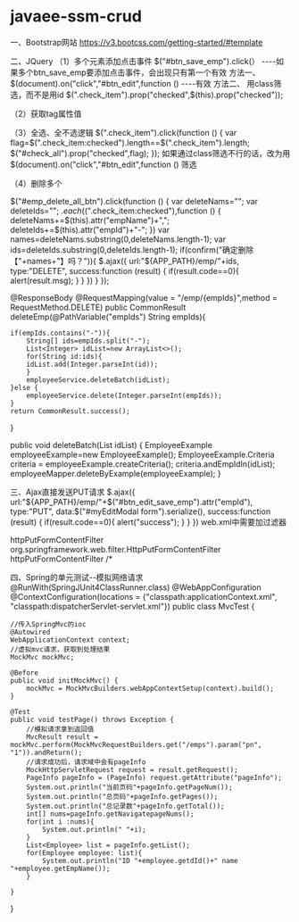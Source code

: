 # javaee-ssm-crud
一、Bootstrap网站
https://v3.bootcss.com/getting-started/#template

二、JQuery
（1）多个元素添加点击事件
$("#btn_save_emp").click(）	----如果多个btn_save_emp要添加点击事件，会出现只有第一个有效
方法一、
$(document).on("click","#btn_edit",function () 		----有效
方法二、
用class筛选，而不是用id
$(".check_item").prop("checked",$(this).prop("checked"));

（2）获取tag属性值

（3）全选、全不选逻辑
$(".check_item").click(function () {
    var flag=$(".check_item:checked").length==$(".check_item").length;
    $("#check_all").prop("checked",flag);
});
如果通过class筛选不行的话，改为用$(document).on("click","#btn_edit",function () 筛选

（4）删除多个
<!--删除多个员工-->
$("#emp_delete_all_btn").click(function () {
    var deleteNams="";
    var deleteIds="";
    $.each($(".check_item:checked"),function () {
        deleteNams+=$(this).attr("empName")+",";
        deleteIds+=$(this).attr("empId")+"-";
    })
    var names=deleteNams.substring(0,deleteNams.length-1);
    var ids=deleteIds.substring(0,deleteIds.length-1);
    if(confirm("确定删除【"+names+"】吗？")){
        $.ajax({
            url:"${APP_PATH}/emp/"+ids,
            type:"DELETE",
            success:function (result) {
                if(result.code==0){
                    alert(result.msg);
                }
            }
        })
    }
});

@ResponseBody
@RequestMapping(value = "/emp/{empIds}",method = RequestMethod.DELETE)
public CommonResult deleteEmp(@PathVariable("empIds") String  empIds){

    if(empIds.contains("-")){
        String[] ids=empIds.split("-");
        List<Integer> idList=new ArrayList<>();
        for(String id:ids){
        idList.add(Integer.parseInt(id));
        }
        employeeService.deleteBatch(idList);
    }else {
        employeeService.delete(Integer.parseInt(empIds));
    }
    return CommonResult.success();
}

public void deleteBatch(List<Integer> idList) {
    EmployeeExample employeeExample=new EmployeeExample();
    EmployeeExample.Criteria criteria = employeeExample.createCriteria();
    criteria.andEmpIdIn(idList);
    employeeMapper.deleteByExample(employeeExample);
}

三、Ajax直接发送PUT请求
$.ajax({
    url:"${APP_PATH}/emp/"+$("#btn_edit_save_emp").attr("empId"),
    type:"PUT",
    data:$("#myEditModal form").serialize(),
    success:function (result) {
        if(result.code==0){
            alert("success");
        }
    }
})
web.xml中需要加过滤器
<!-- 用于Ajax能够直接发送PUT请求-->
<filter>
    <filter-name>httpPutFormContentFilter</filter-name>
    <filter-class>org.springframework.web.filter.HttpPutFormContentFilter</filter-class>
</filter>
<filter-mapping>
    <filter-name>httpPutFormContentFilter</filter-name>
    <url-pattern>/*</url-pattern>
</filter-mapping>

四、Spring的单元测试--模拟网络请求
@RunWith(SpringJUnit4ClassRunner.class)
@WebAppConfiguration
@ContextConfiguration(locations = {"classpath:applicationContext.xml", "classpath:dispatcherServlet-servlet.xml"})
public class MvcTest {

    //传入SpringMvc的ioc
    @Autowired
    WebApplicationContext context;
    //虚拟mvc请求，获取到处理结果
    MockMvc mockMvc;

    @Before
    public void initMockMvc() {
        mockMvc = MockMvcBuilders.webAppContextSetup(context).build();
    }

    @Test
    public void testPage() throws Exception {
        //模拟请求拿到返回值
        MvcResult result = mockMvc.perform(MockMvcRequestBuilders.get("/emps").param("pn", "1")).andReturn();
        //请求成功后，请求域中会有pageInfo
        MockHttpServletRequest request = result.getRequest();
        PageInfo pageInfo = (PageInfo) request.getAttribute("pageInfo");
        System.out.println("当前页码"+pageInfo.getPageNum());
        System.out.println("总页码"+pageInfo.getPages());
        System.out.println("总记录数"+pageInfo.getTotal());
        int[] nums=pageInfo.getNavigatepageNums();
        for(int i :nums){
            System.out.println(" "+i);
        }
        List<Employee> list = pageInfo.getList();
        for(Employee employee: list){
            System.out.println("ID "+employee.getdId()+" name "+employee.getEmpName());
        }

    }
}